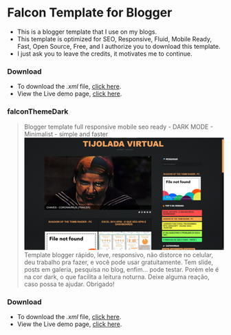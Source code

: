 # Falcon Template for Blogger
* This is a blogger template that I use on my blogs.
* This template is optimized for SEO, Responsive, Fluid, Mobile Ready, Fast, Open Source, Free, and I authorize you to download this template.
* I just ask you to leave the credits, it motivates me to continue.
### Download
* To download the _.xml_ file, [click here](https://github.com/gsfalcon/falconThemeDark/archive/master.zip).
* View the Live demo page, [click here](https://gs-falcon.blogspot.com/).
### falconThemeDark
> Blogger template full responsive mobile seo ready - DARK MODE - Minimalist - simple and faster
![screenshot - Falcon Theme Dark Blogger](https://raw.githubusercontent.com/gsfalcon/falconThemeDark/master/screenshot.png)
Template blogger rápido, leve, responsivo, não distorce no celular, deu trabalho pra fazer, e você pode usar gratuitamente. Tem slide, posts em galeria, pesquisa no blog, enfim... pode testar. Porém ele é na cor dark, o que facilita a leitura noturna. Deixe alguma reação, caso possa te ajudar. Obrigado!
### Download
* To download the _.xml_ file, [click here](https://github.com/gsfalcon/falconThemeDark/archive/master.zip).
* View the Live demo page, [click here](https://gs-falcon.blogspot.com/).
